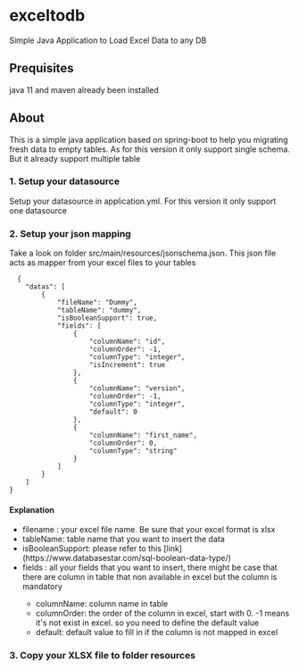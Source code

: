 # exceltodb
Simple Java Application to Load Excel Data to any DB

## Prequisites
java 11 and maven already been installed

## About
This is a simple java application based on spring-boot to help you migrating fresh data to empty tables.
As for this version it only support single schema. But it already support multiple table

### 1. Setup your datasource
Setup your datasource in application.yml. For this version it only support one datasource

### 2. Setup your json mapping
Take a look on folder src/main/resources/jsonschema.json. This json file acts as mapper from your excel files to your tables

```
  {
	"datas": [
		{
			"fileName": "Dummy",
			"tableName": "dummy",
			"isBooleanSupport": true,
			"fields": [
				{
					"columnName": "id",
					"columnOrder": -1,
					"columnType": "integer",
					"isIncrement": true
				},
				{
					"columnName": "version",
					"columnOrder": -1,
					"columnType": "integer",
					"default": 0
				},
				{
					"columnName": "first_name",
					"columnOrder": 0,
					"columnType": "string"
				}
			]
		}
	]
}
```
#### Explanation
<ul>
	<li>filename : your excel file name. Be sure that your excel format is xlsx</li>
	<li>tableName: table name that you want to insert the data</li>
	<li>isBooleanSupport: please refer to this [link] (https://www.databasestar.com/sql-boolean-data-type/)</li>
	<li>fields : all your fields that you want to insert, there might be case that there are column in table that non available in excel but the column is mandatory</li>
	<ul>
		<li>columnName: column name in table</li>
		<li>columnOrder: the order of the column in excel, start with 0. -1 means it's not exist in excel. so you need to define the default value</li>
		<li>default: default value to fill in if the column is not mapped in excel</li>	
	</ul>
</ul>

### 3. Copy your XLSX file to folder resources
